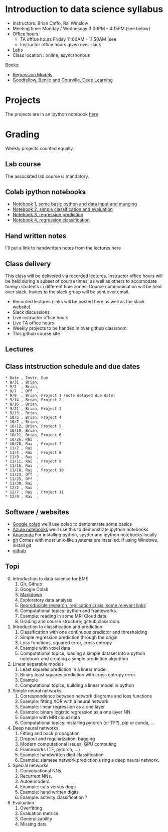 # Introduction to data science syllabus

* Instructors: Brian Caffo, Rai Winslow
* Meeting time: Monday / Wednesday 3:00PM - 4:15PM (see below)
* Office hours
  * TA office hours Friday 11:00AM - 11:50AM (see
  * Instructor office hours given over slack
* Labs
* Class location : online, asyncrhonous

Books: 

* [Regression Models](https://leanpub.com/regmods)
* [Goodfellow, Benjio and Courville, Deep Learning](https://www.deeplearningbook.org/) 

# Projects 
The projects are in an ipython notebook [here](https://colab.research.google.com/drive/1uHsNQUcCzsGSjbNy2ypf1XqGceDzyFIN?usp=sharing)

# Grading

Weekly projects counted equally.

## Lab course

The associated lab course is mandatory.

## Colab ipython notebooks

* [Notebook 1, some basic python and data input and munging](https://colab.research.google.com/drive/1oswpzvkRaphIkoTqXqa244kUWBSJfDw5)
* [Notebook 2, simple classification and evaluation](https://colab.research.google.com/drive/1JzktE6vya812O6lbCy7rzrrt1YCAdIfE)
* [Notebook 3, regression prediction](https://colab.research.google.com/drive/1rWDI6uNhLtwN8KPMPt5mhYaPqDixzWbQ)
* [Notebook 4, regression classification](https://colab.research.google.com/drive/1Yc04O2KNHJ5GBFYE2Krt8cwJeNHwfOMb)

## Hand written notes

I'll put a link to handwritten notes from the lectures  here

## Class delivery
This class will be delivered via recorded lectures. Instructor office
hours will be held during a subset of course times, as well as others
to accomodate foreign students in different time zones. Course
communication will be held over slack. Invites to the slack group will
be sent over email.

* Recorded lectures (links will be posted here as well as the slack website)
* Slack discussions
* Live instructor office hours
* Live TA office hours
* Weekly projects to be handed in over github classroom
* This github course site

## Lectures

## Class intstruction schedule and due dates

```
* Date , Instr, Due
* 8/31 , Brian, 
* 9/2  , Brian,
* 9/7  , Off  ,  
* 9/9  , Brian, Project 1 (note delayed due date)
* 9/14 , Brian, Project 2
* 9/16 , Brian, 
* 9/21 , Brian, Project 3
* 9/23 , Brian,
* 10/5 , Brian, Project 4
* 10/7 , Brian,
* 10/12, Brian, Project 5
* 10/19, Brian,
* 10/21, Brian, Project 6
* 10/26, Rai  ,
* 10/28, Rai  , Project 7
* 11/2 , Rai  ,
* 11/4 , Rai  , Project 8
* 11/9 , Rai  ,
* 11/11, Rai  , Project 9
* 11/16, Rai  ,
* 11/18, Rai  , Project 10
* 11/23, Off  ,
* 11/25, Off  , 
* 11/30, Rai  , 
* 12/2 , Rai  ,
* 12/7 , Rai  , Project 11
* 12/9 , Rai  ,
```

## Software / websites
* [Google colab](https://colab.research.google.com/notebooks/intro.ipynb) we'll use colab to demonstrate some basics
* [Azure notebooks](https://notebooks.azure.com/) we'll use this to demonstrate ipython notebooks
* [Anaconda](https://www.anaconda.com/) For installing python, spyder and ipython notebooks locally
* [git](https://git-scm.com/) Comes with most unix-like systems pre installed. If using Windows, install git
* [github](www.github.com)
  

## Topi
0. Introduction to data science for BME
    1. Git, Github
    0. Google Colab
    2. [Markdown](https://www.markdownguide.org/basic-syntax/)
    3. Exploratory data analysis
    4. [Reproducible research, replication crisis, some relevant links](https://github.com/bcaffo/ds4bme/blob/master/reproducible.md)
    5. Computational topics: python and frameworks.
    6. Example: reading in some MRI Cloud data
    7. Grading and course structure; github classroom.
1. Introduction to classification and prediction
    1. Classification with one continuous predictor and thresholding
    2. Simple regression prediction through the origin
    3. Loss functions, squared error, cross entropy
    4. Example with voxel data
    5. Computational topics, loading a simple dataset into a python notebook and creating a simple prediction algorithm
2. Linear separable models
    1. Least squares prediction in a linear model
    2. Binary least squares prediction with cross entropy error.
    3. Example
    4. Computational topics, building a linear model in python
3. Simple neural networks
    1. Correspondence between network diagrams and loss functions
    2. Example: fitting XOR with a neural network
    3. Example: linear regression as a one layer
    4. Example: binary logistic regression as a one layer NN
    5. Example with MRI cloud data 
    6. Computational topics: installing pytorch (or TF?), pip or conda, ...
4. Deep neural networks
    1. Fitting and back propagation
    2. Dropout and regularization; bagging
    3. Modern computational issues, GPU computing
    4. Frameworks (TF, pytorch, ...)
    5. Example: handwritten digit classification
    6. Example: siamese network prediction using a deep neural network.
5. Special networks
    1. Convoluational NNs.
    2. Recurrent NNs.
    3. Autoencoders.
    4. Example: cats versus dogs
    5. Example: hand written digits
    6. Example: activity classification ?
6. Evaluation
    1. Overfitting
    2. Evaluation metrics
    3. Generalizability
    4. Missing data
  
